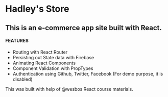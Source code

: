# Hadley's Store

## This is an e-commerce app site built with React. 

#### FEATURES

- Routing with React Router
- Persisting out State data with Firebase
- Animating React Components
- Component Validation with PropTypes
- Authentication using Github, Twitter, Facebook (For demo purpose, it is disabled)

This was built with help of @wesbos React course materials. 